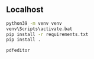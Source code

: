 ## Localhost

```sh
python39 -m venv venv
venv\Scripts\activate.bat
pip install -r requirements.txt
pip install .
```

```sh
pdfeditor
```